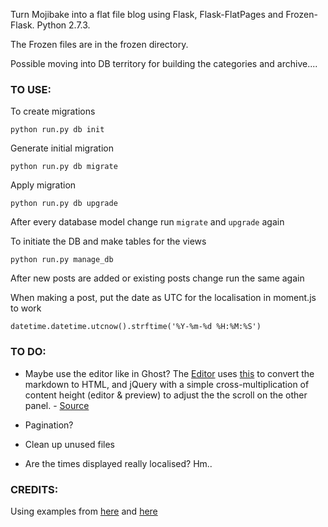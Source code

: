Turn Mojibake into a flat file blog using Flask, Flask-FlatPages and Frozen-Flask. Python 2.7.3.

The Frozen files are in the frozen directory.

Possible moving into DB territory for building the categories and archive....

### TO USE: ###

To create migrations

    python run.py db init

Generate initial migration

    python run.py db migrate

Apply migration

    python run.py db upgrade

After every database model change run `migrate` and `upgrade` again

To initiate the DB and make tables for the views

    python run.py manage_db

After new posts are added or existing posts change run the same again

When making a post, put the date as UTC for the localisation in moment.js to work

    datetime.datetime.utcnow().strftime('%Y-%m-%d %H:%M:%S')


### TO DO: ###

- Maybe use the editor like in Ghost?
The [Editor](http://codemirror.net/) uses [this](https://github.com/coreyti/showdown) to convert the markdown to HTML, and jQuery with a simple cross-multiplication of content height (editor & preview) to adjust the the scroll on the other panel. - [Source](http://www.reddit.com/r/javascript/comments/1ofhos/nodejsbased_blogging_app_ghost_has_launched_today/ccrnd6i)

- Pagination?

- Clean up unused files

- Are the times displayed really localised? Hm..

### CREDITS: ###

Using examples from [here](http://www.stevenloria.com/hosting-static-flask-sites-for-free-on-github-pages/) and [here](http://www.jamesharding.ca/posts/simple-static-markdown-blog-in-flask/)
